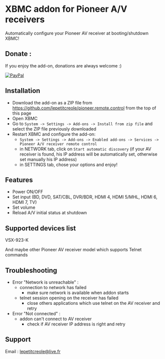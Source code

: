 XBMC addon for Pioneer A/V receivers
==========================

Automatically configure your Pioneer AV receiver at booting/shutdown XBMC!

Donate :
------------
If you enjoy the add-on, donations are always welcome :)

[![PayPal]( https://www.paypalobjects.com/en_US/i/btn/btn_donate_LG.gif)](https://www.paypal.com/cgi-bin/webscr?cmd=_s-xclick&hosted_button_id=5VPCDAKJJVNV8)

Installation
------------
- Download the add-on as a ZIP file from https://github.com/lepetitcreole/pioneer.remote.control from the top of this page 
- Open XBMC
 - Go to `System -> Settings -> Add-ons -> Install from zip file` and select the ZIP file previously downloaded
 - Restart XBMC and configure the add-on:
   - `System -> Settings -> Add-ons -> Enabled add-ons -> Services -> Pioneer A/V receiver remote control`
   - in NETWORK tab, click on `Start automatic discovery` (if your AV receiver is found, his IP address will be automatically set, otherwise set manually his IP address)
   - in SETTINGS tab, chose your options and enjoy!

Features
------------
- Power ON/OFF
- Set input (BD, DVD, SAT/CBL, DVR/BDR, HDMI 4, HDMI 5/MHL, HDMI 6, HDMI 7, TV)
- Set volume
- Reload A/V initial status at shutdown

Supported devices list
------------
VSX-923-K

And maybe other Pioneer AV receiver model which supports Telnet commands

Troubleshooting
------------
- Error "Network is unreachable" :
  - connection to network has failed
     - make sure network is available when addon starts
  - telnet session opening on the receiver has failed
     - close others applications which use telnet on the AV receiver and retry
- Error "Not connected" :
  - addon can't connect to AV receiver
     - check if AV receiver IP address is right and retry

Support 
------------
Email : lepetitcreole@live.fr

